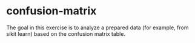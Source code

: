 # confusion-matrix
The goal in this exercise is to analyze a prepared data (for example, from sikit learn) based on the confusion matrix table.
